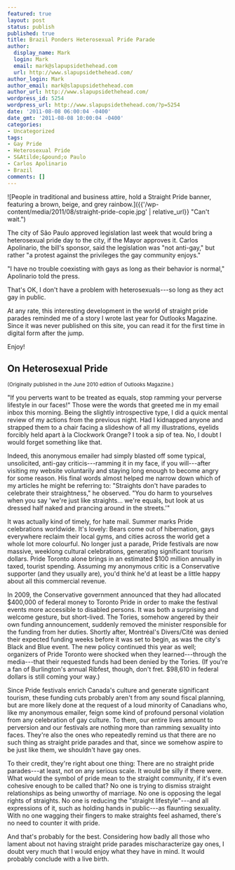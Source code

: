 ```yaml
---
featured: true
layout: post
status: publish
published: true
title: Brazil Ponders Heterosexual Pride Parade
author:
  display_name: Mark
  login: Mark
  email: mark@slapupsidethehead.com
  url: http://www.slapupsidethehead.com/
author_login: Mark
author_email: mark@slapupsidethehead.com
author_url: http://www.slapupsidethehead.com/
wordpress_id: 5254
wordpress_url: http://www.slapupsidethehead.com/?p=5254
date: '2011-08-08 06:00:04 -0400'
date_gmt: '2011-08-08 10:00:04 -0400'
categories:
- Uncategorized
tags:
- Gay Pride
- Heterosexual Pride
- S&Atilde;&pound;o Paulo
- Carlos Apolinario
- Brazil
comments: []
---
```

![People in traditional and business attire, hold a Straight Pride banner, featuring a brown, beige, and grey rainbow.]({{'/wp-content/media/2011/08/straight-pride-copie.jpg' | relative_url}} "Can't wait.")

The city of São Paulo approved legislation last week that would bring a heterosexual pride day to the city, if the Mayor approves it. Carlos Apolinario, the bill's sponsor, said the legislation was "not anti-gay," but rather "a protest against the privileges the gay community enjoys."

"I have no trouble coexisting with gays as long as their behavior is normal," Apolinario told the press.

That's OK, I don't have a problem with heterosexuals---so long as they act gay in public.

At any rate, this interesting development in the world of straight pride parades reminded me of a story I wrote last year for Outlooks Magazine. Since it was never published on this site, you can read it for the first time in digital form after the jump.

Enjoy!

<!--more-->

## On Heterosexual Pride

<small>(Originally published in the June 2010 edition of Outlooks Magazine.)</small>

"If you perverts want to be treated as equals, stop ramming your perverse lifestyle in our faces!" Those were the words that greeted me in my email inbox this morning. Being the slightly introspective type, I did a quick mental review of my actions from the previous night. Had I kidnapped anyone and strapped them to a chair facing a slideshow of all my illustrations, eyelids forcibly held apart à la Clockwork Orange? I took a sip of tea. No, I doubt I would forget something like that.

Indeed, this anonymous emailer had simply blasted off some typical, unsolicited, anti-gay criticis---ramming it in my face, if you will---after visiting my website voluntarily and staying long enough to become angry for some reason. His final words almost helped me narrow down which of my articles he might be referring to: "Straights don't have parades to celebrate their straightness," he observed. "You do harm to yourselves when you say 'we're just like straights... we're equals, but look at us dressed half naked and prancing around in the streets.'"

It was actually kind of timely, for hate mail. Summer marks Pride celebrations worldwide. It's lovely: Bears come out of hibernation, gays everywhere reclaim their local gyms, and cities across the world get a whole lot more colourful. No longer just a parade, Pride festivals are now massive, weeklong cultural celebrations, generating significant tourism dollars. Pride Toronto alone brings in an estimated $100 million annually in taxed, tourist spending. Assuming my anonymous critic is a Conservative supporter (and they usually are), you'd think he'd at least be a little happy about all this commercial revenue.

In 2009, the Conservative government announced that they had allocated $400,000 of federal money to Toronto Pride in order to make the festival events more accessible to disabled persons. It was both a surprising and welcome gesture, but short-lived. The Tories, somehow angered by their own funding announcement, suddenly removed the minister responsible for the funding from her duties. Shortly after, Montréal's Divers/Cité was denied their expected funding weeks before it was set to begin, as was the city's Black and Blue event. The new policy continued this year as well; organizers of Pride Toronto were shocked when they learned---through the media---that their requested funds had been denied by the Tories. (If you're a fan of Burlington's annual Ribfest, though, don't fret. $98,610 in federal dollars is still coming your way.)

Since Pride festivals enrich Canada's culture and generate significant tourism, these funding cuts probably aren't from any sound fiscal planning, but are more likely done at the request of a loud minority of Canadians who, like my anonymous emailer, feign some kind of profound personal violation from any celebration of gay culture. To them, our entire lives amount to perversion and our festivals are nothing more than ramming sexuality into faces. They're also the ones who repeatedly remind us that there are no such thing as straight pride parades and that, since we somehow aspire to be just like them, we shouldn't have gay ones.

To their credit, they're right about one thing: There are no straight pride parades---at least, not on any serious scale. It would be silly if there were. What would the symbol of pride mean to the straight community, if it's even cohesive enough to be called that? No one is trying to dismiss straight relationships as being unworthy of marriage. No one is opposing the legal rights of straights. No one is reducing the "straight lifestyle"---and all expressions of it, such as holding hands in public---as flaunting sexuality. With no one wagging their fingers to make straights feel ashamed, there's no need to counter it with pride.

And that's probably for the best. Considering how badly all those who lament about not having straight pride parades mischaracterize gay ones, I doubt very much that I would enjoy what they have in mind. It would probably conclude with a live birth.